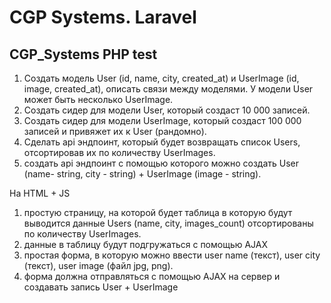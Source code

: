 # CGP Systems. Laravel
## CGP_Systems PHP test

1. Создать модель User (id, name, city, created_at) и UserImage (id, image, created_at), описать связи между моделями. У модели User может быть несколько UserImage.
2. Создать сидер для модели User, который создаст 10 000 записей.
3. Создать сидер для модели UserImage, который создаст 100 000 записей и привяжет их к User (рандомно).
4. Сделать api эндпоинт, который будет возвращать список Users, отсортировав их по количеству UserImages.
5. создать api эндпоинт с помощью которого можно создать User (name- string, city - string) +  UserImage (image - string).


На HTML + JS
1. простую страницу, на которой будет таблица в которую будут выводится данные Users (name, city, images_count) отсортированы по количеству UserImages.
2. данные в таблицу будут подгружаться с помощью AJAX
3. простая форма, в которую можно ввести user name (текст), user city (текст), user image (файл jpg, png).
4. форма должна отправляться с помощью AJAX на сервер и создавать запись User + UserImage
